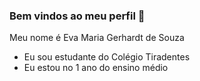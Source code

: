 ### Bem vindos ao meu perfil 🌸

Meu nome é Eva Maria Gerhardt de Souza 

- Eu sou estudante do Colégio Tiradentes 
- Eu estou no 1 ano do ensino médio
